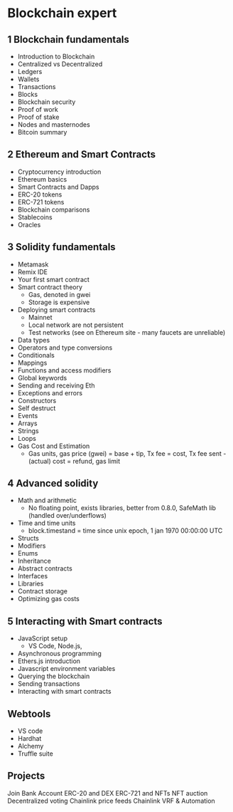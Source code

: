 # Blockchain expert

## 1 Blockchain fundamentals

- Introduction to Blockchain
- Centralized vs Decentralized
- Ledgers
- Wallets
- Transactions
- Blocks
- Blockchain security
- Proof of work
- Proof of stake
- Nodes and masternodes
- Bitcoin summary

## 2 Ethereum and Smart Contracts

- Cryptocurrency introduction
- Ethereum basics
- Smart Contracts and Dapps
- ERC-20 tokens
- ERC-721 tokens
- Blockchain comparisons
- Stablecoins
- Oracles

## 3 Solidity fundamentals

- Metamask
- Remix IDE
- Your first smart contract
- Smart contract theory
  - Gas, denoted in gwei
  - Storage is expensive
- Deploying smart contracts
  - Mainnet
  - Local network are not persistent
  - Test networks (see on Ethereum site - many faucets are unreliable)
- Data types
- Operators and type conversions
- Conditionals
- Mappings
- Functions and access modifiers
- Global keywords
- Sending and receiving Eth
- Exceptions and errors
- Constructors
- Self destruct
- Events
- Arrays
- Strings
- Loops
- Gas Cost and Estimation
  - Gas units, gas price (gwei) = base + tip, Tx fee = cost, Tx fee sent - (actual) cost = refund, gas limit

## 4 Advanced solidity

- Math and arithmetic
  - No floating point, exists libraries, better from 0.8.0, SafeMath lib (handled over/underflows)
- Time and time units
  - block.timestand = time since unix epoch, 1 jan 1970 00:00:00 UTC
- Structs
- Modifiers
- Enums
- Inheritance
- Abstract contracts
- Interfaces
- Libraries
- Contract storage
- Optimizing gas costs

## 5 Interacting with Smart contracts

- JavaScript setup
  - VS Code, Node.js,
- Asynchronous programming
- Ethers.js introduction
- Javascript environment variables
- Querying the blockchain
- Sending transactions
- Interacting with smart contracts

## Webtools

- VS code
- Hardhat
- Alchemy
- Truffle suite

## Projects

Join Bank Account
ERC-20 and DEX
ERC-721 and NFTs
NFT auction
Decentralized voting
Chainlink price feeds
Chainlink VRF & Automation
